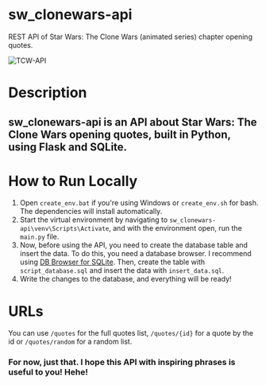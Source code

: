 # sw_clonewars-api

REST API of Star Wars: The Clone Wars (animated series) chapter opening quotes.

![TCW-API](https://github.com/AstronautMarkus/sw_clonewars-api/assets/142458866/941ae4b0-d945-4d05-9689-3469d69bc8d1)

# Description

## sw_clonewars-api is an API about Star Wars: The Clone Wars opening quotes, built in Python, using Flask and SQLite.

# How to Run Locally

1. Open `create_env.bat` if you're using Windows or `create_env.sh` for bash. The dependencies will install automatically.
2. Start the virtual environment by navigating to `sw_clonewars-api\venv\Scripts\Activate`, and with the environment open, run the `main.py` file.
3. Now, before using the API, you need to create the database table and insert the data. To do this, you need a database browser. I recommend using [DB Browser for SQLite](https://sqlitebrowser.org/). Then, create the table with `script_database.sql` and insert the data with `insert_data.sql`.
4. Write the changes to the database, and everything will be ready!

# URLs

You can use `/quotes` for the full quotes list, `/quotes/{id}` for a quote by the id  or `/quotes/random` for a random list.

### For now, just that. I hope this API with inspiring phrases is useful to you! Hehe!
